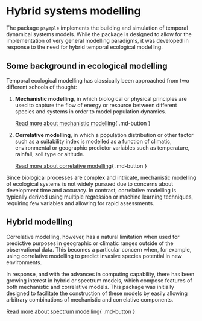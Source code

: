 # Hybrid systems modelling

The package `psymple` implements the building and simulation of temporal dynamical systems models. While the package is designed to allow for the implementation of very general modelling paradigms, it was developed in response to the need for hybrid temporal ecological modelling.

## Some background in ecological modelling

Temporal ecological modelling has classically been approached from two different schools of thought:

1. **Mechanistic modelling**, in which biological or physical principles are used to capture the flow of energy or resource between different species and systems in order to model population dynamics.

    [Read more about mechanistic modelling](modelling_types.md#mechanistic-models){ .md-button }

2. **Correlative modelling**, in which a population distribution or other factor such as a suitability index is modelled as a function of climatic, environmental or geographic predictor variables such as temperature, rainfall, soil type or altitude.

    [Read more about correlative modelling](modelling_types.md#correlative-models){ .md-button }
 
Since biological processes are complex and intricate, mechanistic modelling of ecological systems is not widely pursued due to concerns about development time and accuracy. In contrast, correlative modelling is typically derived using multiple regression or machine learning techniques, requiring few variables and allowing for rapid assessments.

## Hybrid modelling

Correlative modelling, however, has a natural limitation when used for predictive purposes in geographic or climatic ranges outside of the observational data. This becomes a particular concern when, for example, using correlative modelling to predict invasive species potential in new environments.

In response, and with the advances in computing capability, there has been growing interest in hybrid or spectrum models, which compose features of both mechanistic and correlative models. This package was initially designed to facilitate the construction of these models by easily allowing arbitrary combinations of mechanistic and correlative components.

[Read more about spectrum modelling](modelling_types.md#spectrum-models){ .md-button }